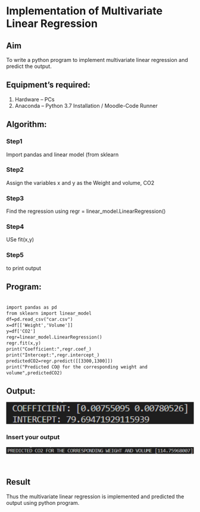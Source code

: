 # Implementation of Multivariate Linear Regression
## Aim
To write a python program to implement multivariate linear regression and predict the output.
## Equipment’s required:
1.	Hardware – PCs
2.	Anaconda – Python 3.7 Installation / Moodle-Code Runner
## Algorithm:
### Step1
Import pandas and linear model (from sklearn


### Step2
Assign the variables x and y as the Weight and volume, CO2


### Step3
Find the regression using regr = linear_model.LinearRegression()


### Step4
USe fit(x,y)


### Step5
to print output

## Program:
```

import pandas as pd
from sklearn import linear_model
df=pd.read_csv("car.csv")
x=df[['Weight','Volume']]
y=df['CO2']
regr=linear_model.LinearRegression()
regr.fit(x,y)
print("Coefficient:",regr.coef_)
print("Intercept:",regr.intercept_)
predictedCO2=regr.predict([[3300,1300]])
print("Predicted CO@ for the corresponding weight and volume",predictedCO2)

```
## Output:
![OUTPUT](/Screenshot%202023-01-26%20185851.png)

### Insert your output
![OUTPUT](/Screenshot%202023-01-26%20185931.png)

<br>

## Result
Thus the multivariate linear regression is implemented and predicted the output using python program.

